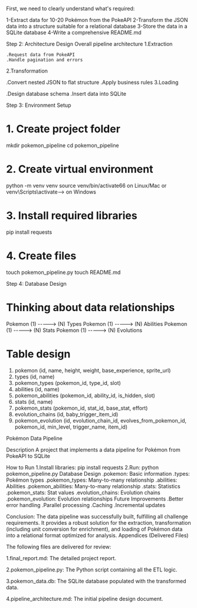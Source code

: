 First, we need to clearly understand what's required:

1-Extract data for 10-20 Pokémon from the PokeAPI
2-Transform the JSON data into a structure suitable for a relational database
3-Store the data in a SQLite database
4-Write a comprehensive README.md

Step 2: Architecture Design
Overall pipeline architecture
1.Extraction

    .Request data from PokeAPI
    .Handle pagination and errors
2.Transformation

   .Convert nested JSON to flat structure
   .Apply business rules
3.Loading

   .Design database schema
   .Insert data into SQLite


Step 3: Environment Setup

# 1. Create project folder
mkdir pokemon_pipeline
cd pokemon_pipeline

# 2. Create virtual environment
python -m venv venv
source venv/bin/activate66 on Linux/Mac
or venv\Scripts\activate--> on Windows

# 3. Install required libraries
pip install requests

# 4. Create files
touch pokemon_pipeline.py
touch README.md


Step 4: Database Design

# Thinking about data relationships
Pokemon (1) -----> (N) Types
Pokemon (1) -----> (N) Abilities
Pokemon (1) -----> (N) Stats
Pokemon (1) -----> (N) Evolutions

# Table design
1. pokemon (id, name, height, weight, base_experience, sprite_url)
2. types (id, name)
3. pokemon_types (pokemon_id, type_id, slot)
4. abilities (id, name)
5. pokemon_abilities (pokemon_id, ability_id, is_hidden, slot)
6. stats (id, name)
7. pokemon_stats (pokemon_id, stat_id, base_stat, effort)
8. evolution_chains (id, baby_trigger_item_id)
9. pokemon_evolution (id, evolution_chain_id, evolves_from_pokemon_id, pokemon_id, min_level, trigger_name, item_id)


Pokémon Data Pipeline

Description
A project that implements a data pipeline for Pokémon from PokeAPI to SQLite

How to Run
1.Install libraries: pip install requests
2.Run: python pokemon_pipeline.py
Database Design
  .pokemon: Basic information
  .types: Pokémon types
  .pokemon_types: Many-to-many relationship
  .abilities: Abilities
  .pokemon_abilities: Many-to-many relationship
  .stats: Statistics
  .pokemon_stats: Stat values
  .evolution_chains: Evolution chains
  .pokemon_evolution: Evolution relationships
Future Improvements
  .Better error handling
  .Parallel processing
  .Caching
  .Incremental updates

Conclusion:
The data pipeline was successfully built, fulfilling all challenge requirements. 
It provides a robust solution for the extraction, transformation (including unit conversion for enrichment), and loading of Pokémon data into a relational format optimized for analysis.
Appendices (Delivered Files)

The following files are delivered for review:

1.final_report.md: The detailed project report.

2.pokemon_pipeline.py: The Python script containing all the ETL logic.

3.pokemon_data.db: The SQLite database populated with the transformed data.

4.pipeline_architecture.md: The initial pipeline design document.
